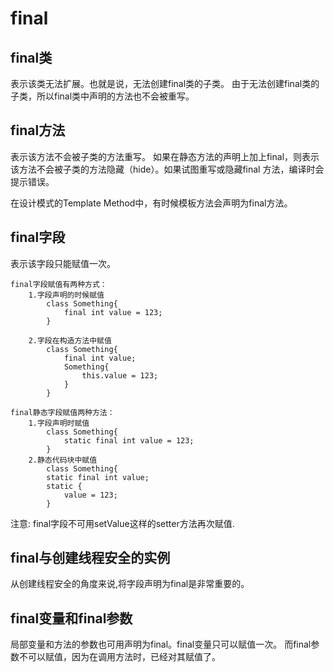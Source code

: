 # final

## final类

表示该类无法扩展。也就是说，无法创建final类的子类。
由于无法创建final类的子类，所以final类中声明的方法也不会被重写。

## final方法

表示该方法不会被子类的方法重写。
如果在静态方法的声明上加上final，则表示该方法不会被子类的方法隐藏（hide）。如果试图重写或隐藏final
方法，编译时会提示错误。

在设计模式的Template Method中，有时候模板方法会声明为final方法。

## final字段

表示该字段只能赋值一次。

```
final字段赋值有两种方式：
    1.字段声明的时候赋值
        class Something{
            final int value = 123;
        }
    
    2.字段在构造方法中赋值
        class Something{
            final int value;
            Something{
                this.value = 123;
            }
        }
        
final静态字段赋值两种方法：
    1.字段声明时赋值
        class Something{
            static final int value = 123;
        }
    2.静态代码块中赋值
        class Something{
        static final int value;
        static {
            value = 123;
        }
```

注意: final字段不可用setValue这样的setter方法再次赋值.

## final与创建线程安全的实例

从创建线程安全的角度来说,将字段声明为final是非常重要的。

## final变量和final参数

局部变量和方法的参数也可用声明为final。final变量只可以赋值一次。
而final参数不可以赋值，因为在调用方法时，已经对其赋值了。